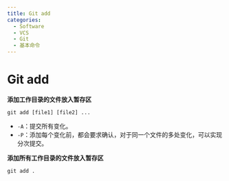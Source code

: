 ```yaml
---
title: Git add
categories:
  - Software
  - VCS
  - Git
  - 基本命令
---
```

# Git add

**添加工作目录的文件放入暂存区**

```shell
git add [file1] [file2] ...
```

- `-A`：提交所有变化。
- `-P`：添加每个变化前，都会要求确认，对于同一个文件的多处变化，可以实现分次提交。

**添加所有工作目录的文件放入暂存区**

```shell
git add .
```